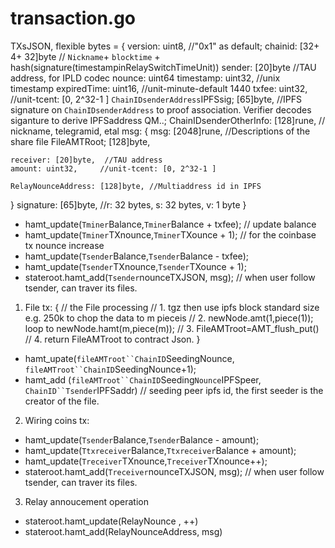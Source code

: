 # transaction.go
TXsJSON, flexible bytes
= {
version:  uint8,          //"0x1" as default;
chainid: [32+ 4+ 32]byte // `Nickname`+ `blocktime` + hash(signature(timestampinRelaySwitchTimeUnit))
sender: [20]byte        //TAU address, for IPLD codec
nounce: uint64
timestamp:  uint32,    //unix timestamp
expiredTime: uint16,   //unit-minute-default 1440
txfee: uint32,             //unit-tcent: [0, 2^32-1 ]
`ChainIDsenderAddress`IPFSsig; [65]byte, //IPFS signature on `ChainIDsenderAddress` to proof association. Verifier decodes siganture to derive IPFSaddress QM..; 
ChainIDsenderOtherInfo: [128]rune,  // nickname, telegramid, etal
msg:  {
    msg: [2048]rune,      //Descriptions of the share file
    FileAMTRoot; [128]byte,

    receiver: [20]byte,  //TAU address
    amount: uint32,     //unit-tcent: [0, 2^32-1 ]

    RelayNounceAddress: [128]byte, //Multiaddress id in IPFS
}
signature: [65]byte,  //r: 32 bytes, s: 32 bytes, v: 1 byte
}
* hamt_update(`Tminer`Balance,`Tminer`Balance + txfee); // update balance 
* hamt_update(`Tminer`TXnounce,`Tminer`TXounce + 1); // for the coinbase tx nounce increase
* hamt_update(`Tsender`Balance,`Tsender`Balance - txfee);
* hamt_update(`Tsender`TXnounce,`Tsender`TXounce + 1);
* stateroot.hamt_add(`Tsender`nounceTXJSON, msg); // when user follow tsender, can traver its files.
1. File tx:
{
// the File processing
// 1. tgz then use ipfs block standard size e.g. 250k to chop the data to m pieceis
// 2. newNode.amt(1,piece(1)); loop to newNode.hamt(m,piece(m));
// 3. FileAMTroot=AMT_flush_put()
// 4. return FileAMTroot to contract Json. 
}
* hamt_upate(`fileAMTroot``ChainID`SeedingNounce, `fileAMTroot``ChainID`SeedingNounce+1);
* hamt_add  (`fileAMTroot``ChainID`Seeding`Nounce`IPFSpeer, `ChainID``Tsender`IPFSaddr) // seeding peer ipfs id, the first seeder is the creator of the file.

2. Wiring coins tx:
* hamt_update(`Tsender`Balance,`Tsender`Balance - amount);
* hamt_update(`Ttxreceiver`Balance,`Ttxreceiver`Balance + amount);
* hamt_update(`Treceiver`TXnounce,`Treceiver`TXnounce++);
* stateroot.hamt_add(`Treceiver`nounceTXJSON, msg); // when user follow tsender, can traver its files.

3. Relay annoucement operation
* stateroot.hamt_update(RelayNounce , ++)
* stateroot.hamt_add(RelayNounceAddress, msg)
